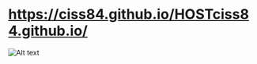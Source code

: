 # https://ciss84.github.io/HOSTciss84.github.io/

![Alt text](https://github.com/ciss84/HOSTciss84v6.github.io/blob/master/Capture.PNG?raw=true "Title")


